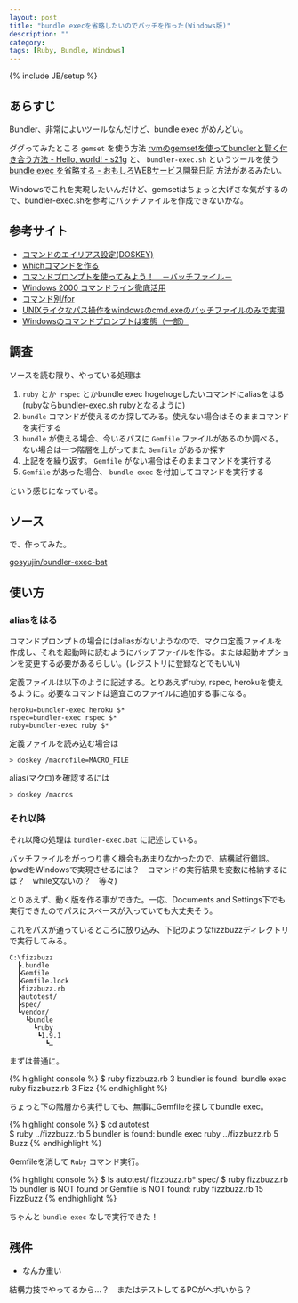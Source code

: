 ```yaml
---
layout: post
title: "bundle execを省略したいのでバッチを作った(Windows版)"
description: ""
category: 
tags: [Ruby, Bundle, Windows]
---
```

{% include JB/setup %}

## あらすじ

Bundler、非常によいツールなんだけど、bundle exec がめんどい。

ググってみたところ `gemset` を使う方法 [rvmのgemsetを使ってbundlerと賢く付き合う方法 - Hello, world! - s21g](http://blog.s21g.com/articles/1930) と、 `bundler-exec.sh` というツールを使う [bundle exec を省略する - おもしろWEBサービス開発日記](http://d.hatena.ne.jp/willnet/20110612/1307849053) 方法があるみたい。

Windowsでこれを実現したいんだけど、gemsetはちょっと大げさな気がするので、bundler-exec.shを参考にバッチファイルを作成できないかな。

## 参考サイト

- [コマンドのエイリアス設定(DOSKEY)](http://www.adminweb.jp/command/command/index2.html)
- [whichコマンドを作る ](http://www.atmarkit.co.jp/fwin2k/win2ktips/319which/which.html)
- [コマンドプロンプトを使ってみよう！　－バッチファイル－](http://ykr414.com/dos/dos05.html#07)
- [Windows 2000 コマンドライン徹底活用](http://www.atmarkit.co.jp/fwin2k/operation/command008/command02.html)
- [コマンド別/for](http://otnx.jp/CMD/%A5%B3%A5%DE%A5%F3%A5%C9%CA%CC/for/)
- [UNIXライクなパス操作をwindowsのcmd.exeのバッチファイルのみで実現](http://pgkiss.web.fc2.com/windows/batch-file.html)
- [Windowsのコマンドプロンプトは変態（一部）](http://d.hatena.ne.jp/superstring04/20080301/1204373672)

## 調査

ソースを読む限り、やっている処理は

1. `ruby` とか` rspec` とかbundle exec hogehogeしたいコマンドにaliasをはる(rubyならbundler-exec.sh rubyとなるように)
1. `bundle` コマンドが使えるのか探してみる。使えない場合はそのままコマンドを実行する
1.  `bundle` が使える場合、今いるパスに `Gemfile` ファイルがあるのか調べる。ない場合は一つ階層を上がってまた `Gemfile` があるか探す
1. 上記をを繰り返す。 `Gemfile` がない場合はそのままコマンドを実行する
1. `Gemfile` があった場合、 `bundle exec` を付加してコマンドを実行する

という感じになっている。

## ソース

で、作ってみた。

[gosyujin/bundler-exec-bat](https://github.com/gosyujin/bundler-exec-bat)

## 使い方

### aliasをはる

コマンドプロンプトの場合にはaliasがないようなので、マクロ定義ファイルを作成し、それを起動時に読むようにバッチファイルを作る。または起動オプションを変更する必要があるらしい。(レジストリに登録などでもいい)

定義ファイルは以下のように記述する。とりあえずruby, rspec, herokuを使えるように。必要なコマンドは適宜このファイルに追加する事になる。

    heroku=bundler-exec heroku $*
    rspec=bundler-exec rspec $*
    ruby=bundler-exec ruby $*

定義ファイルを読み込む場合は

`> doskey /macrofile=MACRO_FILE`

alias(マクロ)を確認するには

`> doskey /macros`

### それ以降

それ以降の処理は `bundler-exec.bat` に記述している。

バッチファイルをがっつり書く機会もあまりなかったので、結構試行錯誤。(pwdをWindowsで実現させるには？　コマンドの実行結果を変数に格納するには？　while文ないの？　等々)

とりあえず、動く版を作る事ができた。一応、Documents and Settings下でも実行できたのでパスにスペースが入っていても大丈夫そう。

これをパスが通っているところに放り込み、下記のようなfizzbuzzディレクトリで実行してみる。

    C:\fizzbuzz
      ┣.bundle
      ┣Gemfile
      ┣Gemfile.lock
      ┣fizzbuzz.rb
      ┣autotest/
      ┣spec/
      ┗vendor/
        ┗bundle
          ┗ruby
           ┗1.9.1
             ┗…

まずは普通に。

{% highlight console %}
$ ruby fizzbuzz.rb 3
bundler is found: bundle exec ruby fizzbuzz.rb 3
Fizz
{% endhighlight %}

ちょっと下の階層から実行しても、無事にGemfileを探してbundle exec。

{% highlight console %}
$ cd autotest\
$ ruby ../fizzbuzz.rb 5
bundler is found: bundle exec ruby ../fizzbuzz.rb 5
Buzz
{% endhighlight %}

Gemfileを消して `Ruby` コマンド実行。

{% highlight console %}
$ ls
autotest/    fizzbuzz.rb* spec/
$ ruby fizzbuzz.rb 15
bundler is NOT found or Gemfile is NOT found: ruby fizzbuzz.rb 15
FizzBuzz
{% endhighlight %}

ちゃんと `bundle exec` なしで実行できた！

## 残件

- なんか重い

結構力技でやってるから…？　またはテストしてるPCがヘボいから？

